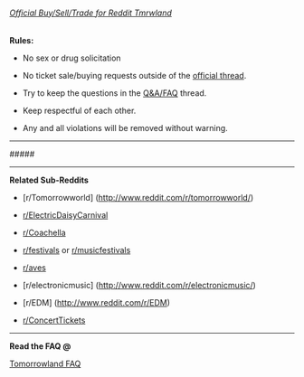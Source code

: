 ###### [Official Buy/Sell/Trade for Reddit Tmrwland](http://www.reddit.com/r/Tomorrowland/comments/2tz31j/official_tomorrowland_2015_ticket_buyselltrade/)

**Rules:**

+ No sex or drug solicitation

+ No ticket sale/buying requests outside of the [official thread](http://www.reddit.com/r/Tomorrowland/comments/2tz31j/official_tomorrowland_2015_ticket_buyselltrade/).

+ Try to keep the questions in the [Q&A/FAQ](http://www.reddit.com/r/Tomorrowland/comments/2tz4sc/official_faqqa_tomorrowland_and_dreamville_2015/) thread.

+ Keep respectful of each other.

+ Any and all violations will be removed without warning.

---

#####[ ](http://www.tomorrowland.be/)

---

**Related Sub-Reddits**

+ [r/Tomorrowworld] (http://www.reddit.com/r/tomorrowworld/)

+ [r/ElectricDaisyCarnival](http://www.reddit.com/r/electricdaisycarnival)

+ [r/Coachella](http://www.reddit.com/r/Coachella)

+ [r/festivals](http://www.reddit.com/r/festivals/) or [r/musicfestivals](http://www.reddit.com/r/musicfestivals)

+ [r/aves](http://www.reddit.com/r/aves/)

+ [r/electronicmusic] (http://www.reddit.com/r/electronicmusic/)

+ [r/EDM] (http://www.reddit.com/r/EDM)

+ [r/ConcertTickets](http://www.reddit.com/r/ConcertTickets)

---

**Read the FAQ @** 

[Tomorrowland FAQ](http://www.tomorrowland.com/en/faq/frequently-asked-questions-0)